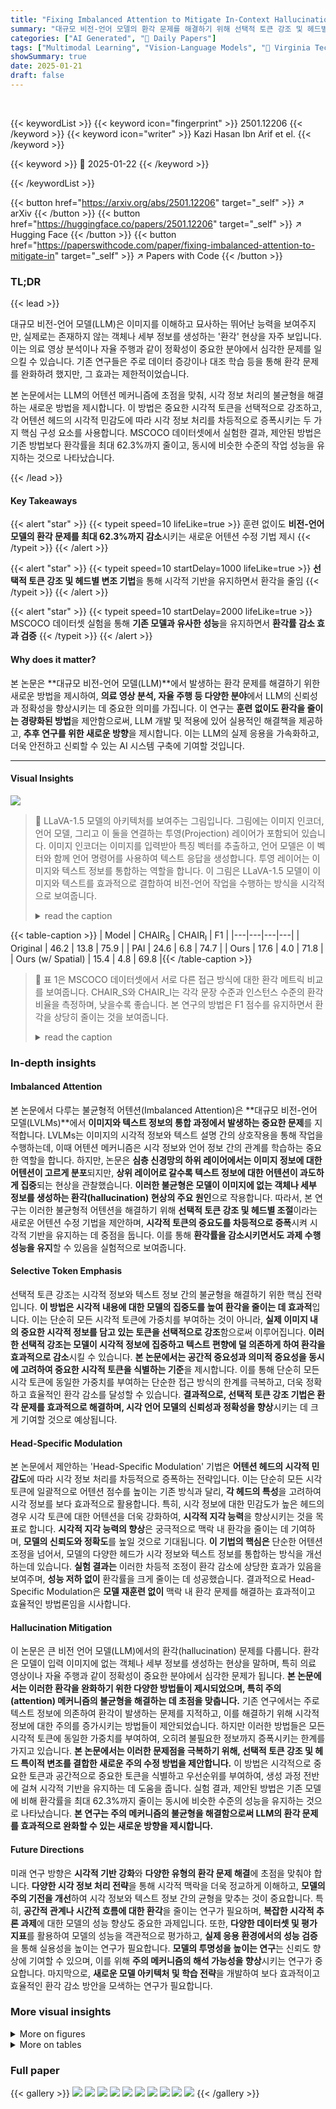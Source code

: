 ```yaml
---
title: "Fixing Imbalanced Attention to Mitigate In-Context Hallucination of Large Vision-Language Model"
summary: "대규모 비전-언어 모델의 환각 문제를 해결하기 위해 선택적 토큰 강조 및 헤드별 변조를 결합한 새로운 어텐션 수정 기법을 제시합니다. MSCOCO 데이터셋 실험 결과, 기존 모델 대비 환각률 최대 62.3% 감소 및 유사한 성능 유지 확인했습니다."
categories: ["AI Generated", "🤗 Daily Papers"]
tags: ["Multimodal Learning", "Vision-Language Models", "🏢 Virginia Tech",]
showSummary: true
date: 2025-01-21
draft: false
---
```


<br>

{{< keywordList >}}
{{< keyword icon="fingerprint" >}} 2501.12206 {{< /keyword >}}
{{< keyword icon="writer" >}} Kazi Hasan Ibn Arif et el. {{< /keyword >}}
 
{{< keyword >}} 🤗 2025-01-22 {{< /keyword >}}
 
{{< /keywordList >}}

{{< button href="https://arxiv.org/abs/2501.12206" target="_self" >}}
↗ arXiv
{{< /button >}}
{{< button href="https://huggingface.co/papers/2501.12206" target="_self" >}}
↗ Hugging Face
{{< /button >}}
{{< button href="https://paperswithcode.com/paper/fixing-imbalanced-attention-to-mitigate-in" target="_self" >}}
↗ Papers with Code
{{< /button >}}




### TL;DR


{{< lead >}}

대규모 비전-언어 모델(LLM)은 이미지를 이해하고 묘사하는 뛰어난 능력을 보여주지만, 실제로는 존재하지 않는 객체나 세부 정보를 생성하는 '환각' 현상을 자주 보입니다. 이는 의료 영상 분석이나 자율 주행과 같이 정확성이 중요한 분야에서 심각한 문제를 일으킬 수 있습니다. 기존 연구들은 주로 데이터 증강이나 대조 학습 등을 통해 환각 문제를 완화하려 했지만, 그 효과는 제한적이었습니다. 

본 논문에서는 LLM의 어텐션 메커니즘에 초점을 맞춰, 시각 정보 처리의 불균형을 해결하는 새로운 방법을 제시합니다. 이 방법은 중요한 시각적 토큰을 선택적으로 강조하고, 각 어텐션 헤드의 시각적 민감도에 따라 시각 정보 처리를 차등적으로 증폭시키는 두 가지 핵심 구성 요소를 사용합니다.  MSCOCO 데이터셋에서 실험한 결과, 제안된 방법은 기존 방법보다 환각률을 최대 62.3%까지 줄이고, 동시에 비슷한 수준의 작업 성능을 유지하는 것으로 나타났습니다.

{{< /lead >}}


#### Key Takeaways

{{< alert "star" >}}
{{< typeit speed=10 lifeLike=true >}} 훈련 없이도 **비전-언어 모델의 환각 문제를 최대 62.3%까지 감소**시키는 새로운 어텐션 수정 기법 제시 {{< /typeit >}}
{{< /alert >}}

{{< alert "star" >}}
{{< typeit speed=10 startDelay=1000 lifeLike=true >}} **선택적 토큰 강조 및 헤드별 변조 기법**을 통해 시각적 기반을 유지하면서 환각을 줄임 {{< /typeit >}}
{{< /alert >}}

{{< alert "star" >}}
{{< typeit speed=10 startDelay=2000 lifeLike=true >}} MSCOCO 데이터셋 실험을 통해 **기존 모델과 유사한 성능**을 유지하면서 **환각률 감소 효과 검증** {{< /typeit >}}
{{< /alert >}}

#### Why does it matter?
본 논문은 **대규모 비전-언어 모델(LLM)**에서 발생하는 환각 문제를 해결하기 위한 새로운 방법을 제시하여, **의료 영상 분석, 자율 주행 등 다양한 분야**에서 LLM의 신뢰성과 정확성을 향상시키는 데 중요한 의미를 가집니다. 이 연구는 **훈련 없이도 환각을 줄이는 경량화된 방법**을 제안함으로써,  LLM 개발 및 적용에 있어 실용적인 해결책을 제공하고,  **추후 연구를 위한 새로운 방향**을 제시합니다.  이는 LLM의 실제 응용을 가속화하고, 더욱 안전하고 신뢰할 수 있는 AI 시스템 구축에 기여할 것입니다.

------
#### Visual Insights



![](https://arxiv.org/html/2501.12206/extracted/6145987/llava.png)

> 🔼 LLaVA-1.5 모델의 아키텍처를 보여주는 그림입니다.  그림에는 이미지 인코더, 언어 모델, 그리고 이 둘을 연결하는 투영(Projection) 레이어가 포함되어 있습니다. 이미지 인코더는 이미지를 입력받아 특징 벡터를 추출하고, 언어 모델은 이 벡터와 함께 언어 명령어를 사용하여 텍스트 응답을 생성합니다.  투영 레이어는 이미지와 텍스트 정보를 통합하는 역할을 합니다.  이 그림은 LLaVA-1.5 모델이 이미지와 텍스트를 효과적으로 결합하여 비전-언어 작업을 수행하는 방식을 시각적으로 보여줍니다.
> <details>
> <summary>read the caption</summary>
> Figure 1: Architecture of LLaVA-1.5
> </details>





{{< table-caption >}}
| Model | CHAIR<sub>S</sub> | CHAIR<sub>I</sub> | F1 |
|---|---|---|---| 
| Original | 46.2 | 13.8 | 75.9 |
| PAI | 24.6 | 6.8 | 74.7 |
| Ours | 17.6 | 4.0 | 71.8 |
| Ours (w/ Spatial) | 15.4 | 4.8 | 69.8 |{{< /table-caption >}}

> 🔼 표 1은 MSCOCO 데이터셋에서 서로 다른 접근 방식에 대한 환각 메트릭 비교를 보여줍니다.  CHAIR_S와 CHAIR_I는 각각 문장 수준과 인스턴스 수준의 환각 비율을 측정하며, 낮을수록 좋습니다. 본 연구의 방법은 F1 점수를 유지하면서 환각을 상당히 줄이는 것을 보여줍니다.
> <details>
> <summary>read the caption</summary>
> Table 1: Comparison of hallucination metrics across different approaches on the MSCOCO dataset. C⁢H⁢A⁢I⁢RS𝐶𝐻𝐴𝐼subscript𝑅𝑆CHAIR_{S}italic_C italic_H italic_A italic_I italic_R start_POSTSUBSCRIPT italic_S end_POSTSUBSCRIPT and C⁢H⁢A⁢I⁢RI𝐶𝐻𝐴𝐼subscript𝑅𝐼CHAIR_{I}italic_C italic_H italic_A italic_I italic_R start_POSTSUBSCRIPT italic_I end_POSTSUBSCRIPT measure sentence-level and instance-level hallucination rates respectively (lower is better). Our method achieves substantial reductions in hallucination while maintaining reasonable F1-Scores.
> </details>





### In-depth insights


#### Imbalanced Attention
본 논문에서 다루는 불균형적 어텐션(Imbalanced Attention)은 **대규모 비전-언어 모델(LVLMs)**에서 **이미지와 텍스트 정보의 통합 과정에서 발생하는 중요한 문제**를 지적합니다.  LVLMs는 이미지의 시각적 정보와 텍스트 설명 간의 상호작용을 통해 작업을 수행하는데, 이때 어텐션 메커니즘은 시각 정보와 언어 정보 간의 관계를 학습하는 중요한 역할을 합니다.  하지만, 논문은 **심층 신경망의 하위 레이어에서는 이미지 정보에 대한 어텐션이 고르게 분포**되지만, **상위 레이어로 갈수록 텍스트 정보에 대한 어텐션이 과도하게 집중**되는 현상을 관찰했습니다.  **이러한 불균형은 모델이 이미지에 없는 객체나 세부 정보를 생성하는 환각(hallucination) 현상의 주요 원인**으로 작용합니다. 따라서, 본 연구는 이러한 불균형적 어텐션을 해결하기 위해 **선택적 토큰 강조 및 헤드별 조절**이라는 새로운 어텐션 수정 기법을 제안하며, **시각적 토큰의 중요도를 차등적으로 증폭**시켜 시각적 기반을 유지하는 데 중점을 둡니다. 이를 통해 **환각률을 감소시키면서도 과제 수행 성능을 유지**할 수 있음을 실험적으로 보여줍니다.

#### Selective Token Emphasis
선택적 토큰 강조는 시각적 정보와 텍스트 정보 간의 불균형을 해결하기 위한 핵심 전략입니다. **이 방법은 시각적 내용에 대한 모델의 집중도를 높여 환각을 줄이는 데 효과적**입니다.  이는 단순히 모든 시각적 토큰에 가중치를 부여하는 것이 아니라, **실제 이미지 내의 중요한 시각적 정보를 담고 있는 토큰을 선택적으로 강조**함으로써 이루어집니다.  **이러한 선택적 강조는 모델이 시각적 정보에 집중하고 텍스트 편향에 덜 의존하게 하여 환각을 효과적으로 감소**시킬 수 있습니다.  **본 논문에서는 공간적 중요성과 의미적 중요성을 동시에 고려하여 중요한 시각적 토큰을 식별하는 기준**을 제시합니다.  이를 통해 단순히 모든 시각 토큰에 동일한 가중치를 부여하는 단순한 접근 방식의 한계를 극복하고, 더욱 정확하고 효율적인 환각 감소를 달성할 수 있습니다.  **결과적으로, 선택적 토큰 강조 기법은 환각 문제를 효과적으로 해결하며, 시각 언어 모델의 신뢰성과 정확성을 향상**시키는 데 크게 기여할 것으로 예상됩니다.

#### Head-Specific Modulation
본 논문에서 제안하는 'Head-Specific Modulation' 기법은 **어텐션 헤드의 시각적 민감도**에 따라 시각 정보 처리를 차등적으로 증폭하는 전략입니다.  이는 단순히 모든 시각 토큰에 일괄적으로 어텐션 점수를 높이는 기존 방식과 달리, **각 헤드의 특성**을 고려하여 시각 정보를 보다 효과적으로 활용합니다. 특히, 시각 정보에 대한 민감도가 높은 헤드의 경우 시각 토큰에 대한 어텐션을 더욱 강화하여, **시각적 지각 능력**을 향상시키는 것을 목표로 합니다.  **시각적 지각 능력의 향상**은 궁극적으로 맥락 내 환각을 줄이는 데 기여하며,  **모델의 신뢰도와 정확도**를 높일 것으로 기대됩니다.  **이 기법의 핵심은** 단순한 어텐션 조정을 넘어서, 모델의 다양한 헤드가 시각 정보와 텍스트 정보를 통합하는 방식을 개선하는데 있습니다.  **실험 결과는** 이러한 차등적 조정이 환각 감소에 상당한 효과가 있음을 보여주며,  **성능 저하 없이** 환각률을 크게 줄이는 데 성공했습니다.  결과적으로 Head-Specific Modulation은 **모델 재훈련 없이** 맥락 내 환각 문제를 해결하는 효과적이고 효율적인 방법론임을 시사합니다.

#### Hallucination Mitigation
이 논문은 큰 비전 언어 모델(LLM)에서의 환각(hallucination) 문제를 다룹니다. 환각은 모델이 입력 이미지에 없는 객체나 세부 정보를 생성하는 현상을 말하며, 특히 의료 영상이나 자율 주행과 같이 정확성이 중요한 분야에서 심각한 문제가 됩니다. **본 논문에서는 이러한 환각을 완화하기 위한 다양한 방법들이 제시되었으며, 특히 주의(attention) 메커니즘의 불균형을 해결하는 데 초점을 맞춥니다.** 기존 연구에서는 주로 텍스트 정보에 의존하여 환각이 발생하는 문제를 지적하고, 이를 해결하기 위해 시각적 정보에 대한 주의를 증가시키는 방법들이 제안되었습니다. 하지만 이러한 방법들은 모든 시각적 토큰에 동일한 가중치를 부여하여, 오히려 불필요한 정보까지 증폭시키는 한계를 가지고 있습니다. **본 논문에서는 이러한 문제점을 극복하기 위해, 선택적 토큰 강조 및 헤드 특이적 변조를 결합한 새로운 주의 수정 방법을 제안합니다.** 이 방법은 시각적으로 중요한 토큰과 공간적으로 중요한 토큰을 식별하고 우선순위를 부여하여, 생성 과정 전반에 걸쳐 시각적 기반을 유지하는 데 도움을 줍니다. 실험 결과, 제안된 방법은 기존 모델에 비해 환각률을 최대 62.3%까지 줄이는 동시에 비슷한 수준의 성능을 유지하는 것으로 나타났습니다. **본 연구는 주의 메커니즘의 불균형을 해결함으로써 LLM의 환각 문제를 효과적으로 완화할 수 있는 새로운 방향을 제시합니다.**

#### Future Directions
미래 연구 방향은 **시각적 기반 강화**와 **다양한 유형의 환각 문제 해결**에 초점을 맞춰야 합니다.  **다양한 시각 정보 처리 전략**을 통해 시각적 맥락을 더욱 정교하게 이해하고, **모델의 주의 기전을 개선**하여 시각 정보와 텍스트 정보 간의 균형을 맞추는 것이 중요합니다. 특히, **공간적 관계나 시간적 흐름에 대한 환각**을 줄이는 연구가 필요하며, **복잡한 시각적 추론 과제**에 대한 모델의 성능 향상도 중요한 과제입니다.  또한, **다양한 데이터셋 및 평가 지표**를 활용하여 모델의 성능을 객관적으로 평가하고, **실제 응용 환경에서의 성능 검증**을 통해 실용성을 높이는 연구가 필요합니다.  **모델의 투명성을 높이는 연구**는 신뢰도 향상에 기여할 수 있으며, 이를 위해 **주의 메커니즘의 해석 가능성을 향상**시키는 연구가 중요합니다. 마지막으로, **새로운 모델 아키텍처 및 학습 전략**을 개발하여 보다 효과적이고 효율적인 환각 감소 방안을 모색하는 연구가 필요합니다.


### More visual insights

<details>
<summary>More on figures
</summary>


![](https://arxiv.org/html/2501.12206/x1.png)

> 🔼 그림 2는 LLaVA-1.5 모델의 문맥 내 환각 현상을 보여주는 예시입니다.  사용자의 질문에 대한 모델의 응답 중 이미지에 근거하지 않은 부분(환각)은 빨간색으로 강조 표시되어 있습니다.  첫 번째 질문은 주방에 있는 물건들을 자세히 설명하는 것이었고, 두 번째와 세 번째 질문은 냉장고의 존재 여부와 모양에 대한 질문이었습니다.  모델은 첫 번째 질문에는 이미지를 정확하게 묘사하지만, 두 번째 질문에서는 냉장고가 없다고 잘못된 답변을 하고, 세 번째 질문에서는 냉장고가 있지만 실제 이미지와 다른 모습으로 묘사하는 오류를 보여줍니다. 이는 모델이 이미지 정보를 정확하게 이해하고 활용하지 못하고, 문맥에 맞지 않는 정보를 생성하는 환각 현상의 예시를 보여줍니다.
> <details>
> <summary>read the caption</summary>
> Figure 2: An example of in-context hallucination in LLaVA-1.5. The responses that are not grounded in the image are highlighted in red.
> </details>



![](https://arxiv.org/html/2501.12206/extracted/6145987/modality-gap.png)

> 🔼 그림 3은 Vicuna-7B의 전체 토큰 어휘와 함께 의미 공간에서 시각 토큰과 텍스트 토큰의 임베딩을 시각화한 것입니다. MLP에 의해 텍스트 임베딩 공간으로 투영된 시각 토큰이 텍스트 토큰 임베딩과 상당히 멀리 떨어져 있음을 명확하게 보여주어, 모달리티 간격(modality gap)이 있음을 나타냅니다. 즉, 시각 정보와 언어 정보 간의 표현 공간 차이가 크다는 것을 의미합니다. 이는 시각 언어 모델이 시각 정보와 언어 정보를 효과적으로 통합하는 데 어려움을 겪을 수 있음을 시사합니다.
> <details>
> <summary>read the caption</summary>
> Figure 3: Visualization of the embeddings of visual tokens and text tokens in the semantic space, along with the full token vocabulary of Vicuna-7B. The figure clearly shows that the visual tokens, projected by the MLP into the text embedding space, are significantly distant from the text token embeddings, indicating a modality gap.
> </details>



![](https://arxiv.org/html/2501.12206/extracted/6145987/visualize-attn.png)

> 🔼 그림 4는 LLaVA-1.5-7B 모델의 응답 생성 과정에서의 어텐션 맵을 보여줍니다. 빨간색으로 강조된 부분이 시각 토큰입니다. 얕은 레이어(예: 레이어 1)에서는 시각 토큰과 텍스트 토큰 모두에 걸쳐 어텐션이 비교적 고르게 분포되어 있습니다. 그러나 깊은 레이어(예: 레이어 16과 32)에서는 시각 토큰 앞에 추가된 시스템 프롬프트 토큰, 프롬프트 토큰 및 출력 토큰에 어텐션이 집중되는 반면, 시각 토큰에는 거의 어텐션이 주어지지 않습니다.
> <details>
> <summary>read the caption</summary>
> Figure 4: Attention maps during the decoding process of a model response for LLaVA-1.5-7B. The visual tokens are highlighted in red. In the shallow layers (e.g., layer 1), attention is relatively evenly distributed across both visual and text tokens. However, in the deeper layers (e.g., layer 16 and 32), attention becomes concentrated on system prompt tokens (text that is prepended before the visual tokens as part of the instruction), prompt tokens, and output tokens, while paying very little attention to the visual tokens.
> </details>



</details>




<details>
<summary>More on tables
</summary>


{{< table-caption >}}
| α | CHAIR<sub>S</sub> | CHAIR<sub>I</sub> | F1 | Length |
|---|---|---|---|---|
| 0.1 | 47.4 | 12.7 | 77.5 | 96.9 |
| 0.3 | 47.2 | 12.4 | 77.0 | 96.0 |
| 0.4 | 48.2 | 12.9 | 76.8 | 97.3 |
| 0.5 | 49.4 | 13.3 | 77.0 | 99.9 |
| **0.7** | **18.0** | **3.9** | **72.0** | **179.7** |
| 0.8 | 4.6 | 1.0 | 51.1 | 41.1 |
| 0.9 | 1.0 | 6.1 | 8.7 | 10.0 |{{< /table-caption >}}
> 🔼 표 2는 지역 토큰 주의 증폭 계수(α)에 대한 절제 연구 결과를 보여줍니다. 모든 실험은 β=0.3, 선택된 지역 토큰의 25%, 그리고 공간 토큰 없이 진행되었습니다.  α 값을 변화시키면서, 문장 수준 환각(CHAIRS), 인스턴스 수준 환각(CHAIRI), F1 점수 및 생성된 텍스트의 길이에 미치는 영향을 분석했습니다. 이를 통해 지역 토큰 주의 증폭의 최적 값과 과도한 증폭이 모델 성능에 미치는 부정적 영향을 확인할 수 있습니다.
> <details>
> <summary>read the caption</summary>
> Table 2: Ablation study on the local token attention amplification factor (α𝛼\alphaitalic_α). All experiments use β𝛽\betaitalic_β = 0.3, 25% selected Local tokens and no spatial tokens.
> </details>

{{< table-caption >}}
| β | CHAIR<sub>S</sub> | CHAIR<sub>I</sub> | F1 | Length |
|---|---|---|---|---|
| 0.1 | 20.2 | 7.1 | 70.3 | 180.6 |
| 0.2 | 18.2 | 5.9 | 71.4 | 183.8 |
| 0.3 | 18.0 | 3.9 | 72.0 | 179.7 |
| **0.4** | **17.6** | **4.0** | **71.8** | **187.8** |
| 0.5 | – | – | – | – |{{< /table-caption >}}
> 🔼 표 3은 요약 토큰 어텐션 계수(β)에 대한 추가 분석 결과를 보여줍니다.  모든 실험은 국소 토큰의 25%를 선택하고 공간 토큰은 사용하지 않으며, 알파(α) 값은 0.7로 고정했습니다.  이 표는 β 값을 다르게 설정했을 때, 문장 수준의 환각 비율(CHAIRS), 인스턴스 수준의 환각 비율(CHAIRI), F1 점수, 그리고 생성된 텍스트의 길이에 어떤 영향을 미치는지 보여줍니다.  β 값에 따른 성능 변화를 분석하여 최적의 β 값을 찾고자 하는 실험입니다.
> <details>
> <summary>read the caption</summary>
> Table 3: Ablation study on the summary token attention factor (β𝛽\betaitalic_β). All experiments use α𝛼\alphaitalic_α = 0.7, 25% selected local tokens and no spatial tokens.
> </details>

{{< table-caption >}}
| Top Token Ratio | CHAIR<sub>S</sub> | CHAIR<sub>I</sub> | F1 | Length |
|---|---|---|---|---|
| 0.1 | 44.0 | 12.0 | 77.2 | 99.4 |
| 0.15 | 38.2 | 11.3 | 77.2 | 101.2 |
| 0.2 | 29.6 | 9.2 | 74.3 | 113.0 |
| **0.25** | **17.6** | **4.0** | **71.8** | **187.8** |
| 0.3 | 12.8 | 4.7 | 67.8 | 246.3 |{{< /table-caption >}}
> 🔼 표 4는 지역 토큰 선택에 대한 ablation 연구 결과를 보여줍니다. 모든 실험에서 α는 0.7, β는 0.4로 설정되었고, 공간 토큰은 사용되지 않았습니다.  이 표는 상위 토큰 비율(Top Token Ratio)을 변화시키면서 hallucination 지표(CHAIRS, CHAIRI), F1 점수, 출력 길이가 어떻게 변하는지 보여줍니다.  다양한 상위 토큰 비율에서 모델의 성능을 비교하여 최적의 지역 토큰 선택 비율을 찾는 실험 결과를 제시합니다.
> <details>
> <summary>read the caption</summary>
> Table 4: Ablation study for selecting local tokens. All experiments use α𝛼\alphaitalic_α = 0.7, β𝛽\betaitalic_β = 0.4 and no spatial tokens.
> </details>

{{< table-caption >}}
| Spatial Ratio | CHAIR<sub>S</sub> | CHAIR<sub>I</sub> | F1 | Length |
|---|---|---|---|---|
| **0.05** | **15.4** | **4.8** | **69.8** | **211.1** |
| 0.1 | 14.0 | 4.0 | 68.3 | 255.9 |
| 0.15 | 12.6 | 4.3 | 66.7 | 285.3 |
| 0.2 | 11.0 | 4.3 | 65.5 | 304.8 |
| 0.25 | 9.2 | 5.0 | 64.3 | 308.1 |
| **0.3** | **–** | **–** | **–** | **–** |{{< /table-caption >}}
> 🔼 표 5는 공간 토큰 선택에 대한 ablation 연구 결과를 보여줍니다. 모든 실험은 국소 토큰의 25%와 함께 α=0.7, β=0.4를 사용합니다.  공간 비율을 0.05에서 0.25까지 변화시키면서 CHAIRS, CHAIRI, F1 점수, 길이 등의 지표가 어떻게 변하는지 보여주는 실험 결과입니다. 이를 통해 공간 토큰 선택 비율이 성능에 미치는 영향을 분석합니다.
> <details>
> <summary>read the caption</summary>
> Table 5: Ablation study for selecting spatial tokens. All experiments use α𝛼\alphaitalic_α = 0.7, β𝛽\betaitalic_β = 0.4 and 25% local tokens.
> </details>

</details>




### Full paper

{{< gallery >}}
<img src="paper_images/1.png" class="grid-w50 md:grid-w33 xl:grid-w25" />
<img src="paper_images/2.png" class="grid-w50 md:grid-w33 xl:grid-w25" />
<img src="paper_images/3.png" class="grid-w50 md:grid-w33 xl:grid-w25" />
<img src="paper_images/4.png" class="grid-w50 md:grid-w33 xl:grid-w25" />
<img src="paper_images/5.png" class="grid-w50 md:grid-w33 xl:grid-w25" />
<img src="paper_images/6.png" class="grid-w50 md:grid-w33 xl:grid-w25" />
<img src="paper_images/7.png" class="grid-w50 md:grid-w33 xl:grid-w25" />
<img src="paper_images/8.png" class="grid-w50 md:grid-w33 xl:grid-w25" />
<img src="paper_images/9.png" class="grid-w50 md:grid-w33 xl:grid-w25" />
<img src="paper_images/10.png" class="grid-w50 md:grid-w33 xl:grid-w25" />
{{< /gallery >}}